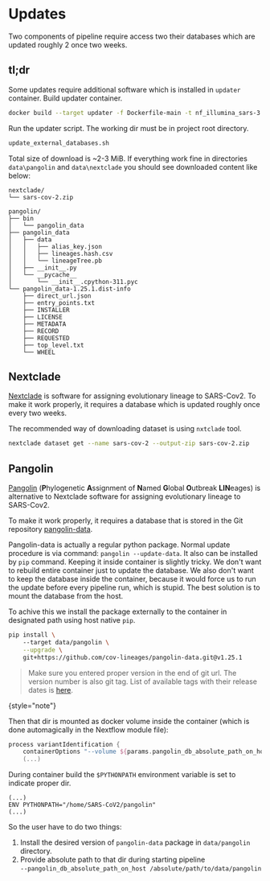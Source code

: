 # Updates

Two components of pipeline require access two their databases which are updated roughly 2 once two weeks.

## tl;dr
Some updates require additional software which is installed in `updater` container. Build updater container.

```bash
docker build --target updater -f Dockerfile-main -t nf_illumina_sars-3.0-updater:latest .
```

Run the updater script. The working dir must be in project root directory.

```bash
update_external_databases.sh
```

Total size of download is ~2-3 MiB.
If everything work fine in directories `data\pangolin` and `data\nextclade` you should see downloaded content like below:

```
nextclade/
└── sars-cov-2.zip

pangolin/
├── bin
│   └── pangolin_data
├── pangolin_data
│   ├── data
│   │   ├── alias_key.json
│   │   ├── lineages.hash.csv
│   │   └── lineageTree.pb
│   ├── __init__.py
│   └── __pycache__
│       └── __init__.cpython-311.pyc
└── pangolin_data-1.25.1.dist-info
    ├── direct_url.json
    ├── entry_points.txt
    ├── INSTALLER
    ├── LICENSE
    ├── METADATA
    ├── RECORD
    ├── REQUESTED
    ├── top_level.txt
    └── WHEEL
```

## Nextclade

[Nextclade](https://docs.nextstrain.org/projects/nextclade/en/stable/user/datasets.html) is software for assigning evolutionary lineage to SARS-Cov2.
To make it work properly, it requires a database which is updated roughly once every two weeks.

The recommended way of downloading dataset is using `nxtclade` tool.

```bash
nextclade dataset get --name sars-cov-2 --output-zip sars-cov-2.zip
```

## Pangolin

[Pangolin](https://github.com/cov-lineages/pangolin) (**P**hylogenetic **A**ssignment of **N**amed **G**lobal **O**utbreak **LIN**eages) is alternative to Nextclade software for assigning evolutionary lineage to SARS-Cov2.

To make it work properly, it requires a database that is stored in the Git repository [pangolin-data](https://github.com/cov-lineages/pangolin-data).

Pangolin-data is actually a regular python package. Normal update procedure is via command: `pangolin --update-data`. It also can be installed by `pip` command. Keeping it inside container is slightly tricky. We don't want to rebuild entire container just to update the database. We also don't want to keep the database inside the container, because it would force us to run the update before every pipeline run, which is stupid. The best solution is to mount the database from the host.

To achive this we install the package externally to the container in designated path using host native `pip`.

```bash
pip install \ 
    --target data/pangolin \
    --upgrade \
    git+https://github.com/cov-lineages/pangolin-data.git@v1.25.1
```

> Make sure you entered proper version in the end of git url. The version number is also git tag. List of available tags with their release dates is [here](https://github.com/cov-lineages/pangolin-data/tags). 
>
{style="note"}

Then that dir is mounted as docker volume inside the container (which is done automagically in the Nextflow module file):

```Groovy
process variantIdentification {
    containerOptions "--volume ${params.pangolin_db_absolute_path_on_host}:/home/SARS-CoV2/pangolin"
    (...)
```

During container build the `$PYTHONPATH` environment variable is set to indicate proper dir.

```Docker
(...)
ENV PYTHONPATH="/home/SARS-CoV2/pangolin"
(...)
```

So the user have to do two things:
1. Install the desired version of `pangolin-data` package in `data/pangolin` directory.
2. Provide absolute path to that dir during starting pipeline \
   `--pangolin_db_absolute_path_on_host /absolute/path/to/data/pangolin`